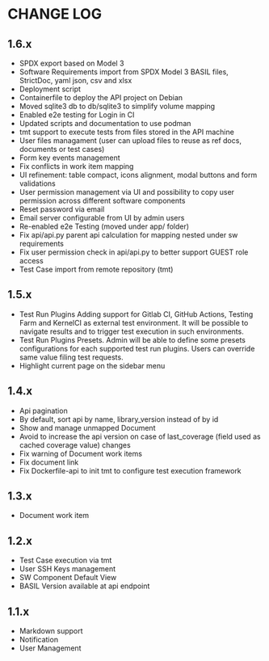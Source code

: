 # CHANGE LOG

## 1.6.x

- SPDX export based on Model 3
- Software Requirements import from SPDX Model 3 BASIL files, StrictDoc, yaml json, csv and xlsx
- Deployment script
- Containerfile to deploy the API project on Debian
- Moved sqlite3 db to db/sqlite3 to simplify volume mapping
- Enabled e2e testing for Login in CI
- Updated scripts and documentation to use podman
- tmt support to execute tests from files stored in the API machine
- User files managament (user can upload files to reuse as ref docs, documents or test cases)
- Form key events management
- Fix conflicts in work item mapping
- UI refinement: table compact, icons alignment, modal buttons and form validations
- User permission management via UI and possibility to copy user permission across different software components
- Reset password via email
- Email server configurable from UI by admin users
- Re-enabled e2e Testing (moved under app/ folder)
- Fix api/api.py parent api calculation for mapping nested under sw requirements
- Fix user permission check in api/api.py to better support GUEST role access
- Test Case import from remote repository (tmt)

## 1.5.x

- Test Run Plugins
  Adding support for Gitlab CI, GitHub Actions, Testing Farm and KernelCI
  as external test environment. It will be possible to navigate results and to
  trigger test execution in such environments.
- Test Run Plugins Presets. Admin will be able to define some presets configurations
  for each supported test run plugins. Users can override same value filing test requests.
- Highlight current page on the sidebar menu

## 1.4.x

- Api pagination
- By default, sort api by name, library_version instead of by id
- Show and manage unmapped Document
- Avoid to increase the api version on case of last_coverage (field used as cached coverage value) changes
- Fix warning of Document work items
- Fix document link
- Fix Dockerfile-api to init tmt to configure test execution framework

## 1.3.x

- Document work item

## 1.2.x

- Test Case execution via tmt
- User SSH Keys management
- SW Component Default View
- BASIL Version available at api endpoint

## 1.1.x

- Markdown support
- Notification
- User Management
